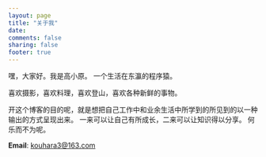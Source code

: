 ```yaml
---
layout: page
title: "关于我"
date:
comments: false
sharing: false
footer: true
---
```


嘿，大家好。我是高小原。
一个生活在东瀛的程序猿。

喜欢摄影，喜欢料理，喜欢登山，喜欢各种新鲜的事物。

开这个博客的目的呢，就是想把自己工作中和业余生活中所学到的所见到的以一种输出的方式呈现出来。
一来可以让自己有所成长，二来可以让知识得以分享。
何乐而不为呢。

**Email**: [kouhara3@163.com](<mailto:kouhara3@163.com>)
